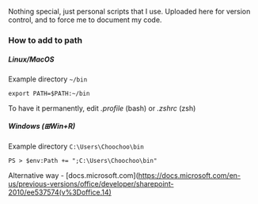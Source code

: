 Nothing special, just personal scripts that I use.
Uploaded here for version control, and to force me to document my code.

### How to add to path
##### Linux/MacOS
Example directory ``~/bin``
```
export PATH=$PATH:~/bin
```
To have it permanently, edit *.profile* (bash) or *.zshrc* (zsh)

##### Windows (⊞Win+R)
Example directory  ``C:\Users\Choochoo\bin``
```
PS > $env:Path += ";C:\Users\Choochoo\bin"
```
Alternative way - [docs.microsoft.com](https://docs.microsoft.com/en-us/previous-versions/office/developer/sharepoint-2010/ee537574(v%3Doffice.14)